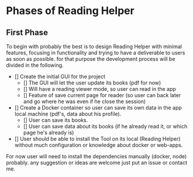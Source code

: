 # Phases of Reading Helper

## First Phase

To begin with probably the best is to design Reading Helper with minimal features, focusing in functionality and trying to have a deliverable to users as soon as possible. for that purpose the development process will be divided in the following.

- [] Create the initial GUI for the project
  - [] The GUI will let the user update its books (pdf for now)
  - [] Will have a reading viewer mode, so user can read in the app
  - [] Feature of save current page for reader (so user can back later and go where he was even if he close the session)
- [] Create a Docker container so user can save its own data in the app local machine (pdf's, data about his profile).
  - [] User can save its books.
  - [] User can save data about its books (if he already read it, or which page he's already is)
- [] User should be able to install the Tool on its local (Reading Helper) without much configuration or knowledge about docker or web-apps.

For now user will need to install the dependencies manually (docker, node) probably. any suggestion or ideas are welcome just put an issue or contact me.
